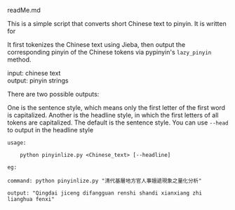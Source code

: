 readMe.md

This is a simple script that converts short Chinese text to pinyin. It is written for    

It first tokenizes the Chinese text using Jieba, then output the corresponding pinyin of the Chinese tokens via pypinyin's `lazy_pinyin` method.

 input: chinese text  
 output: pinyin strings

There are two possible outputs:  

One is the sentence style, which means only the first letter of the first word is capitalized. Another is the headline style, in which the first letters of all tokens are capitalized. The default is the sentence style. You can use `--head` to output in the headline style

    usage: 
        
        python pinyinlize.py <Chinese_text> [--headline]

    eg: 

    command: python pinyinlize.py "清代基層地方官人事嬗遞現象之量化分析"  

    output: "Qingdai jiceng difangguan renshi shandi xianxiang zhi lianghua fenxi"

    

